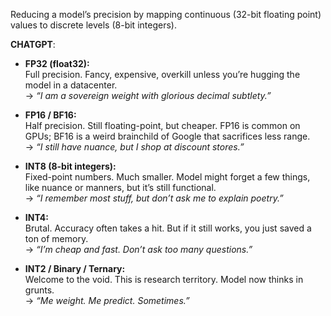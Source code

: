 Reducing a model’s precision by mapping continuous (32-bit floating point) values to discrete levels (8-bit integers).

**CHATGPT**:
- **FP32 (float32):**  
    Full precision. Fancy, expensive, overkill unless you’re hugging the model in a datacenter.  
    → _“I am a sovereign weight with glorious decimal subtlety.”_
    
- **FP16 / BF16:**  
    Half precision. Still floating-point, but cheaper. FP16 is common on GPUs; BF16 is a weird brainchild of Google that sacrifices less range.  
    → _“I still have nuance, but I shop at discount stores.”_
    
- **INT8 (8-bit integers):**  
    Fixed-point numbers. Much smaller. Model might forget a few things, like nuance or manners, but it’s still functional.  
    → _“I remember most stuff, but don’t ask me to explain poetry.”_
    
- **INT4:**  
    Brutal. Accuracy often takes a hit. But if it still works, you just saved a ton of memory.  
    → _“I’m cheap and fast. Don’t ask too many questions.”_
    
- **INT2 / Binary / Ternary:**  
    Welcome to the void. This is research territory. Model now thinks in grunts.  
    → _“Me weight. Me predict. Sometimes.”_